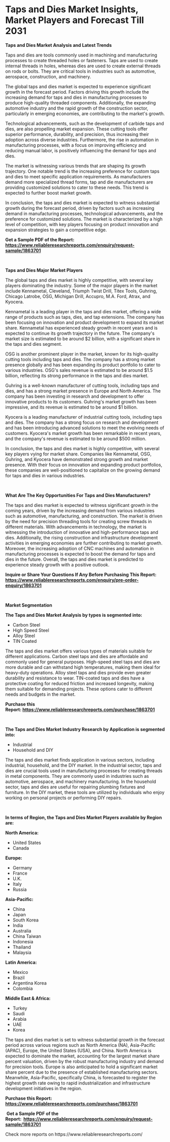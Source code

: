 <p><h1>Taps and Dies Market Insights, Market Players and Forecast Till 2031</h1></p><p><strong>Taps and Dies Market Analysis and Latest Trends</strong></p>
<p><p>Taps and dies are tools commonly used in machining and manufacturing processes to create threaded holes or fasteners. Taps are used to create internal threads in holes, whereas dies are used to create external threads on rods or bolts. They are critical tools in industries such as automotive, aerospace, construction, and machinery.</p><p>The global taps and dies market is expected to experience significant growth in the forecast period. Factors driving this growth include the increasing demand for taps and dies in manufacturing processes to produce high-quality threaded components. Additionally, the expanding automotive industry and the rapid growth of the construction sector, particularly in emerging economies, are contributing to the market's growth.</p><p>Technological advancements, such as the development of carbide taps and dies, are also propelling market expansion. These cutting tools offer superior performance, durability, and precision, thus increasing their adoption across diverse industries. Furthermore, the rise in automation in manufacturing processes, with a focus on improving efficiency and reducing manual labor, is positively influencing the demand for taps and dies.</p><p>The market is witnessing various trends that are shaping its growth trajectory. One notable trend is the increasing preference for custom taps and dies to meet specific application requirements. As manufacturers demand more specialized thread forms, tap and die manufacturers are providing customized solutions to cater to these needs. This trend is expected to further boost market growth.</p><p>In conclusion, the taps and dies market is expected to witness substantial growth during the forecast period, driven by factors such as increasing demand in manufacturing processes, technological advancements, and the preference for customized solutions. The market is characterized by a high level of competition, with key players focusing on product innovation and expansion strategies to gain a competitive edge.</p></p>
<p><strong>Get a Sample PDF of the Report:&nbsp; <a href="https://www.reliableresearchreports.com/enquiry/request-sample/1863701">https://www.reliableresearchreports.com/enquiry/request-sample/1863701</a></strong></p>
<p>&nbsp;</p>
<p><strong>Taps and Dies Major Market Players</strong></p>
<p><p>The global taps and dies market is highly competitive, with several key players dominating the industry. Some of the major players in the market include Kennametal, Cleveland, Triumph Twist Drill, Titex Tools, Guhring, Chicago Latrobe, OSG, Michigan Drill, Accupro, M.A. Ford, Atrax, and Kyocera.</p><p>Kennametal is a leading player in the taps and dies market, offering a wide range of products such as taps, dies, and tap extensions. The company has been focusing on innovation and product development to expand its market share. Kennametal has experienced steady growth in recent years and is expected to continue its growth trajectory in the future. The company's market size is estimated to be around $2 billion, with a significant share in the taps and dies segment.</p><p>OSG is another prominent player in the market, known for its high-quality cutting tools including taps and dies. The company has a strong market presence globally and has been expanding its product portfolio to cater to various industries. OSG's sales revenue is estimated to be around $1.5 billion, reflecting its strong performance in the taps and dies market.</p><p>Guhring is a well-known manufacturer of cutting tools, including taps and dies, and has a strong market presence in Europe and North America. The company has been investing in research and development to offer innovative products to its customers. Guhring's market growth has been impressive, and its revenue is estimated to be around $1 billion.</p><p>Kyocera is a leading manufacturer of industrial cutting tools, including taps and dies. The company has a strong focus on research and development and has been introducing advanced solutions to meet the evolving needs of customers. Kyocera's market growth has been remarkable in recent years, and the company's revenue is estimated to be around $500 million.</p><p>In conclusion, the taps and dies market is highly competitive, with several key players vying for market share. Companies like Kennametal, OSG, Guhring, and Kyocera have demonstrated strong growth and market presence. With their focus on innovation and expanding product portfolios, these companies are well-positioned to capitalize on the growing demand for taps and dies in various industries.</p></p>
<p>&nbsp;</p>
<p><strong>What Are The Key Opportunities For Taps and Dies Manufacturers?</strong></p>
<p><p>The taps and dies market is expected to witness significant growth in the coming years, driven by the increasing demand from various industries such as automotive, manufacturing, and construction. The market is driven by the need for precision threading tools for creating screw threads in different materials. With advancements in technology, the market is witnessing the introduction of innovative and high-performance taps and dies. Additionally, the rising construction and infrastructure development activities in emerging economies are further contributing to market growth. Moreover, the increasing adoption of CNC machines and automation in manufacturing processes is expected to boost the demand for taps and dies in the future. Overall, the taps and dies market is predicted to experience steady growth with a positive outlook.</p></p>
<p><strong>Inquire or Share Your Questions If Any Before Purchasing This Report: <a href="https://www.reliableresearchreports.com/enquiry/pre-order-enquiry/1863701">https://www.reliableresearchreports.com/enquiry/pre-order-enquiry/1863701</a></strong></p>
<p>&nbsp;</p>
<p><strong>Market Segmentation</strong></p>
<p><strong>The Taps and Dies Market Analysis by types is segmented into:</strong></p>
<p><ul><li>Carbon Steel</li><li>High Speed Steel</li><li>Alloy Steel</li><li>TIN Coated</li></ul></p>
<p><p>The taps and dies market offers various types of materials suitable for different applications. Carbon steel taps and dies are affordable and commonly used for general purposes. High-speed steel taps and dies are more durable and can withstand high temperatures, making them ideal for heavy-duty operations. Alloy steel taps and dies provide even greater durability and resistance to wear. TIN-coated taps and dies have a protective coating for reduced friction and increased longevity, making them suitable for demanding projects. These options cater to different needs and budgets in the market.</p></p>
<p><strong>Purchase this Report:&nbsp;<a href="https://www.reliableresearchreports.com/purchase/1863701">https://www.reliableresearchreports.com/purchase/1863701</a></strong></p>
<p>&nbsp;</p>
<p><strong>The Taps and Dies Market Industry Research by Application is segmented into:</strong></p>
<p><ul><li>Industrial</li><li>Household and DIY</li></ul></p>
<p><p>The taps and dies market finds application in various sectors, including industrial, household, and the DIY market. In the industrial sector, taps and dies are crucial tools used in manufacturing processes for creating threads in metal components. They are commonly used in industries such as automotive, aerospace, and machinery manufacturing. In the household sector, taps and dies are useful for repairing plumbing fixtures and furniture. In the DIY market, these tools are utilized by individuals who enjoy working on personal projects or performing DIY repairs.</p></p>
<p>&nbsp;</p>
<p><strong>In terms of Region, the Taps and Dies Market Players available by Region are:</strong></p>
<p>
    <p> <strong> North America: </strong>
        <ul>
            <li>United States</li>
            <li>Canada</li>
        </ul>
        </p> 
    <p> <strong> Europe: </strong>
        <ul>
            <li>Germany</li>
            <li>France</li>
            <li>U.K.</li>
            <li>Italy</li>
            <li>Russia</li>
        </ul>
        </p> 
    <p> <strong> Asia-Pacific: </strong>
        <ul>
            <li>China</li>
            <li>Japan</li>
            <li>South Korea</li>
            <li>India</li>
            <li>Australia</li>
            <li>China Taiwan</li>
            <li>Indonesia</li>
            <li>Thailand</li>
            <li>Malaysia</li>
        </ul>
        </p> 
    <p> <strong> Latin America: </strong>
        <ul>
            <li>Mexico</li>
            <li>Brazil</li>
            <li>Argentina Korea</li>
            <li>Colombia</li>
        </ul>
        </p> 
    <p> <strong> Middle East & Africa: </strong>
        <ul>
            <li>Turkey</li>
            <li>Saudi</li>
            <li>Arabia</li>
            <li>UAE</li>
            <li>Korea</li>
        </ul>
    </p>
    </p>
<p><p>The taps and dies market is set to witness substantial growth in the forecast period across various regions such as North America (NA), Asia-Pacific (APAC), Europe, the United States (USA), and China. North America is expected to dominate the market, accounting for the largest market share percent valuation, driven by the robust manufacturing industry and demand for precision tools. Europe is also anticipated to hold a significant market share percent due to the presence of established manufacturing sectors. Meanwhile, Asia-Pacific, specifically China, is forecasted to register the highest growth rate owing to rapid industrialization and infrastructure development initiatives in the region.</p></p>
<p><strong>Purchase this Report: <a href="https://www.reliableresearchreports.com/purchase/1863701">https://www.reliableresearchreports.com/purchase/1863701</a></strong></p>
<p>&nbsp;<strong>Get a Sample PDF of the Report:&nbsp;&nbsp;<a href="https://www.reliableresearchreports.com/enquiry/request-sample/1863701">https://www.reliableresearchreports.com/enquiry/request-sample/1863701</a></strong></p>
<p><strong></strong></p>
<p>Check more reports on https://www.reliableresearchreports.com/</p>